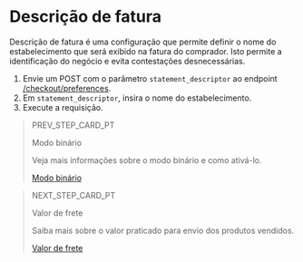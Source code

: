 # Descrição de fatura

Descrição de fatura é uma configuração que permite definir o nome do estabelecimento que será exibido na fatura do comprador. Isto permite a identificação do negócio e evita contestações desnecessárias.

1. Envie um POST com o parâmetro `statement_descriptor` ao endpoint [/checkout/preferences](https://www.mercadopago[FAKER][URL][DOMAIN]/developers/pt/reference/preferences/_checkout_preferences/post).
2. Em `statement_descriptor`, insira o nome do estabelecimento.
3. Execute a requisição.

> PREV_STEP_CARD_PT
>
> Modo binário
>
> Veja mais informações sobre o modo binário e como ativá-lo.
>
> [Modo binário](/developers/pt/docs/checkout-pro/checkout-customization/preferences/binary-mode)

> NEXT_STEP_CARD_PT
>
> Valor de frete
>
> Saiba mais sobre o valor praticado para envio dos produtos vendidos.
>
> [Valor de frete](/developers/pt/docs/checkout-pro/checkout-customization/preferences/shipping-cost)